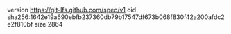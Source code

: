version https://git-lfs.github.com/spec/v1
oid sha256:1642e19a690ebfb237360db79b17547df673b068f830f42a200afdc2e2f810bf
size 2864
